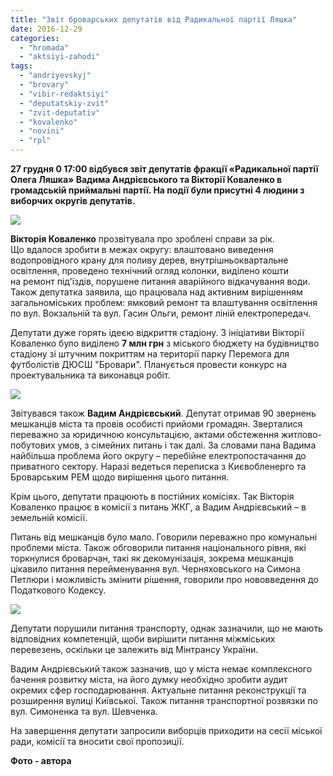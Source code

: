 ```yaml
---
title: "Звіт броварських депутатів від Радикальної партії Ляшка"
date: 2016-12-29
categories: 
  - "hromada"
  - "aktsiyi-zahodi"
tags: 
  - "andriyevskyj"
  - "brovary"
  - "vibir-redaktsiyi"
  - "deputatskiy-zvit"
  - "zvit-deputativ"
  - "kovalenko"
  - "novini"
  - "rpl"
---
```


**27 грудня 0 17:00 відбувся звіт депутатів фракції «Радикальної партії Олега Ляшка» Вадима Андрієвського та Вікторії Коваленко в громадській приймальні партії. На події були присутні 4 людини з виборчих округів депутатів.**

[![](https://mpz.brovary.org/wp-content/uploads/2016/12/zvit-lyashko-2.jpg)](https://mpz.brovary.org/wp-content/uploads/2016/12/zvit-lyashko-2.jpg)

**Вікторія Коваленко** прозвітувала про зроблені справи за рік. Що вдалося зробити в межах округу: влаштовано виведення водопровідного крану для поливу дерев, внутрішньоквартальне освітлення, проведено технічний огляд колонки, виділено кошти на ремонт під'їздів, порушене питання аварійного відкачування води. Також депутатка заявила, що працювала над активним вирішенням загальноміських проблем: ямковий ремонт та влаштування освітлення по вул. Вокзальній та вул. Гасин Ольги, ремонт ліній електропередач.

Депутати дуже горять ідеєю відкриття стадіону. З ініціативи Вікторії Коваленко було виділено **7 млн грн** з міського бюджету на будівництво стадіону зі штучним покриттям на території парку Перемога для футболістів ДЮСШ "Бровари". Планується провести конкурс на проектувальника та виконавця робіт.

[![](https://mpz.brovary.org/wp-content/uploads/2016/12/zvit-lyashko-3.jpg)](https://mpz.brovary.org/wp-content/uploads/2016/12/zvit-lyashko-3.jpg)

Звітувався також **Вадим Андрієвський**. Депутат отримав 90 звернень мешканців міста та провів особисті прийоми громадян. Зверталися переважно за юридичною консультацією, актами обстеження житлово-побутових умов, з сімейних питань і так далі. За словами пана Вадима найбільша проблема його округу – перебійне електропостачання до приватного сектору. Наразі ведеться переписка з Києвобленерго та Броварським РЕМ щодо вирішення цього питання.

Крім цього, депутати працюють в постійних комісіях. Так Вікторія Коваленко працює в комісії з питань ЖКГ, а Вадим Андрієвський – в земельній комісії.

Питань від мешканців було мало. Говорили переважно про комунальні проблеми міста. Також обговорили питання національного рівня, які торкнулися броварчан, такі як декомунізація, зокрема мешканців цікавило питання перейменування вул. Черняховського на Симона Петлюри і можливість змінити рішення, говорили про нововведення до Податкового Кодексу.

![](https://mpz.brovary.org/wp-content/uploads/2016/12/zvit-lyashko-2.jpg)

Депутати порушили питання транспорту, однак зазначили, що не мають відповідних компетенцій, щоби вирішити питання міжміських перевезень, оскільки це залежить від Мінтрансу України.

Вадим Андрієвський також зазначив, що у міста немає комплексного бачення розвитку міста, на його думку необхідно зробити аудит окремих сфер господарювання. Актуальне питання реконструкції та розширення вулиці Київської. Також питання транспортної розвязки по вул. Симоненка та вул. Шевченка.

На завершення депутати запросили виборців приходити на сесії міської ради, комісії та вносити свої пропозиції.

**Фото - автора**

